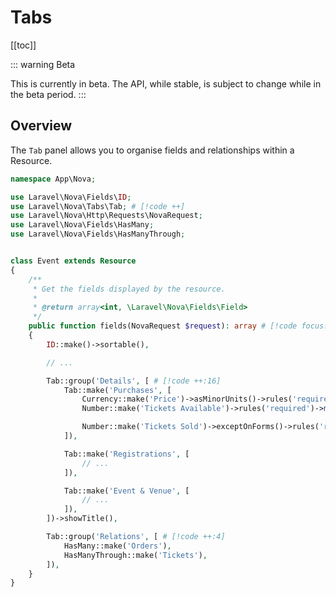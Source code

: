# Tabs

[[toc]]

::: warning Beta

This is currently in beta. The API, while stable, is subject to change while in the beta period.
:::

## Overview ​

The `Tab` panel allows you to organise fields and relationships within a Resource.

```php
namespace App\Nova;

use Laravel\Nova\Fields\ID;
use Laravel\Nova\Tabs\Tab; # [!code ++]
use Laravel\Nova\Http\Requests\NovaRequest;
use Laravel\Nova\Fields\HasMany;
use Laravel\Nova\Fields\HasManyThrough;


class Event extends Resource
{
    /**
     * Get the fields displayed by the resource.
     *
     * @return array<int, \Laravel\Nova\Fields\Field>
     */
    public function fields(NovaRequest $request): array # [!code focus:28]
    {
        ID::make()->sortable(),

        // ...

        Tab::group('Details', [ # [!code ++:16]
            Tab::make('Purchases', [
                Currency::make('Price')->asMinorUnits()->rules('required'),
                Number::make('Tickets Available')->rules('required')->min(1),

                Number::make('Tickets Sold')->exceptOnForms()->rules('required'),
            ]),

            Tab::make('Registrations', [
                // ...
            ]),

            Tab::make('Event & Venue', [
                // ...
            ]),
        ])->showTitle(),

        Tab::group('Relations', [ # [!code ++:4]
            HasMany::make('Orders'),
            HasManyThrough::make('Tickets'),
        ]),
    }
}
```